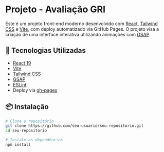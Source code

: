 # Projeto - Avaliação GRI

Este é um projeto front-end moderno desenvolvido com [React](https://react.dev/), [Tailwind CSS](https://tailwindcss.com/) e [Vite](https://vitejs.dev/), com deploy automatizado via GitHub Pages. O projeto visa a criação de uma interface interativa utilizando animações com [GSAP](https://gsap.com/).

## 🚀 Tecnologias Utilizadas

- [React 19](https://reactjs.org/)
- [Vite](https://vitejs.dev/)
- [Tailwind CSS](https://tailwindcss.com/)
- [GSAP](https://gsap.com/)
- [ESLint](https://eslint.org/)
- Deploy via [gh-pages](https://www.npmjs.com/package/gh-pages)

## 📦 Instalação

```bash
# Clone o repositório
git clone https://github.com/seu-usuario/seu-repositorio.git
cd seu-repositorio

# Instale as dependências
npm install
